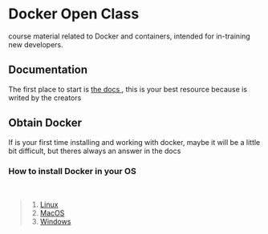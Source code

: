 # Docker Open Class

course material related to Docker and containers, intended for in-training new developers.
## Documentation
The first place to start is <a href="https://docs.docker.com/"> the docs </a>, this is your best resource because is writed by the creators 

## Obtain Docker
If is your first time installing and working with docker, maybe it will be a little bit difficult, but theres always an answer in the docs 
### How to install Docker in your OS

<br>

>1. <a href = "https://docs.docker.com/desktop/install/linux-install/"> Linux </a>
>2.  <a href="https://docs.docker.com/desktop/install/mac-install/">MacOS</a>
>3. <a href="https://docs.docker.com/desktop/install/windows-install/">Windows</a>

